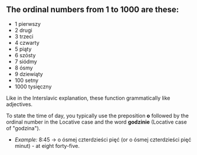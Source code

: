 ## The ordinal numbers from 1 to 1000 are these:

*   1 pierwszy
*   2 drugi
*   3 trzeci
*   4 czwarty
*   5 piąty
*   6 szósty
*   7 siódmy
*   8 ósmy
*   9 dziewiąty
*   100 setny
*   1000 tysięczny

Like in the Interslavic explanation, these function grammatically like adjectives.

To state the time of day, you typically use the preposition __o__ followed by the ordinal number in the Locative case and the word __godzinie__ (Locative case of "godzina").

*   _Example:_ 8:45 -&gt; o ósmej czterdzieści pięć (or o ósmej czterdzieści pięć minut) - at eight forty-five.